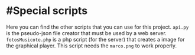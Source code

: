 #Special scripts
================
Here you can find the other scripts that you can use for this project. ```api.py``` is the pseudo-json file creator that must be used by a web server. ```fotosMusicote.php``` is a php script (for the server) that creates a image for the graphical player. This script needs the ```marco.png``` to work properly.
